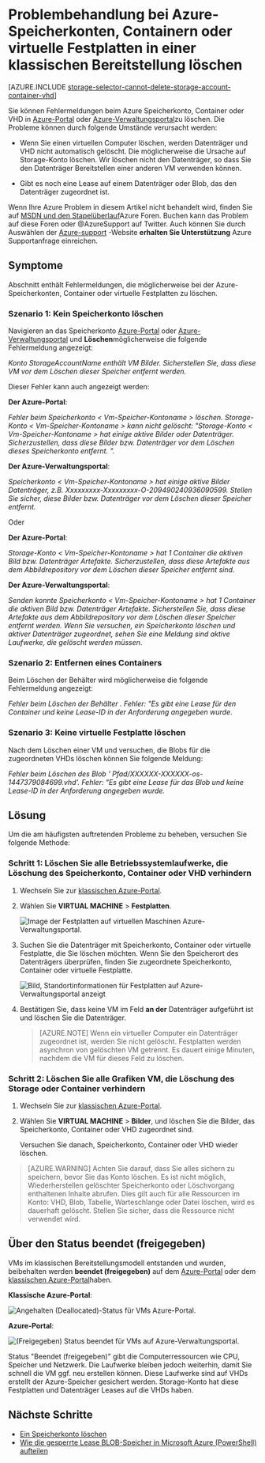 <properties
    pageTitle="Problembehandlung bei Azure-Speicherkonten, Containern oder virtuelle Festplatten in einer klassischen Bereitstellung löschen | Microsoft Azure"
    description="Problembehandlung bei Azure-Speicherkonten, Containern oder virtuelle Festplatten in einer klassischen Bereitstellung löschen"
    services="storage"
    documentationCenter=""
    authors="genlin"
    manager="felixwu"
    editor="tysonn"
    tags="storage"/>

<tags
    ms.service="storage"
    ms.workload="na"
    ms.tgt_pltfrm="na"
    ms.devlang="na"
    ms.topic="article"
    ms.date="10/18/2016"
    ms.author="genli"/>

# <a name="troubleshoot-deleting-azure-storage-accounts-containers-or-vhds-in-a-classic-deployment"></a>Problembehandlung bei Azure-Speicherkonten, Containern oder virtuelle Festplatten in einer klassischen Bereitstellung löschen

[AZURE.INCLUDE [storage-selector-cannot-delete-storage-account-container-vhd](../../includes/storage-selector-cannot-delete-storage-account-container-vhd.md)]

Sie können Fehlermeldungen beim Azure Speicherkonto, Container oder VHD in [Azure-Portal](https://portal.azure.com/) oder [Azure-Verwaltungsportal](https://manage.windowsazure.com/)zu löschen. Die Probleme können durch folgende Umstände verursacht werden:

-   Wenn Sie einen virtuellen Computer löschen, werden Datenträger und VHD nicht automatisch gelöscht. Die möglicherweise die Ursache auf Storage-Konto löschen. Wir löschen nicht den Datenträger, so dass Sie den Datenträger Bereitstellen einer anderen VM verwenden können.

-   Gibt es noch eine Lease auf einem Datenträger oder Blob, das den Datenträger zugeordnet ist.

Wenn Ihre Azure Problem in diesem Artikel nicht behandelt wird, finden Sie auf [MSDN und den Stapelüberlauf](https://azure.microsoft.com/support/forums/)Azure Foren. Buchen kann das Problem auf diese Foren oder @AzureSupport auf Twitter. Auch können Sie durch Auswählen der [Azure-support](https://azure.microsoft.com/support/options/) -Website **erhalten Sie Unterstützung** Azure Supportanfrage einreichen.

## <a name="symptoms"></a>Symptome

Abschnitt enthält Fehlermeldungen, die möglicherweise bei der Azure-Speicherkonten, Container oder virtuelle Festplatten zu löschen.

### <a name="scenario-1-unable-to-delete-a-storage-account"></a>Szenario 1: Kein Speicherkonto löschen

Navigieren an das Speicherkonto [Azure-Portal](https://portal.azure.com/) oder [Azure-Verwaltungsportal](https://manage.windowsazure.com/) und **Löschen**möglicherweise die folgende Fehlermeldung angezeigt:

*Konto StorageAccountName enthält VM Bilder. Sicherstellen Sie, dass diese VM vor dem Löschen dieser Speicher entfernt werden.*

Dieser Fehler kann auch angezeigt werden:

**Der Azure-Portal**:

*Fehler beim Speicherkonto < Vm-Speicher-Kontoname > löschen. Storage-Konto < Vm-Speicher-Kontoname > kann nicht gelöscht: "Storage-Konto < Vm-Speicher-Kontoname > hat einige aktive Bilder oder Datenträger. Sicherzustellen, dass diese Bilder bzw. Datenträger vor dem Löschen dieses Speicherkonto entfernt. ".*

**Der Azure-Verwaltungsportal**:

*Speicherkonto < Vm-Speicher-Kontoname > hat einige aktive Bilder Datenträger, z.B. Xxxxxxxxx-Xxxxxxxxx-O-209490240936090599. Stellen Sie sicher, diese Bilder bzw. Datenträger vor dem Löschen dieser Speicher entfernt.*

Oder

**Der Azure-Portal**:

*Storage-Konto < Vm-Speicher-Kontoname > hat 1 Container die aktiven Bild bzw. Datenträger Artefakte. Sicherzustellen, dass diese Artefakte aus dem Abbildrepository vor dem Löschen dieser Speicher entfernt sind*.

**Der Azure-Verwaltungsportal**:

*Senden konnte Speicherkonto < Vm-Speicher-Kontoname > hat 1 Container die aktiven Bild bzw. Datenträger Artefakte. Sicherstellen Sie, dass diese Artefakte aus dem Abbildrepository vor dem Löschen dieser Speicher entfernt werden. Wenn Sie versuchen, ein Speicherkonto löschen und aktiver Datenträger zugeordnet, sehen Sie eine Meldung sind aktive Laufwerke, die gelöscht werden müssen*.

### <a name="scenario-2-unable-to-delete-a-container"></a>Szenario 2: Entfernen eines Containers

Beim Löschen der Behälter wird möglicherweise die folgende Fehlermeldung angezeigt:

*Fehler beim Löschen der Behälter <container name>. Fehler: "Es gibt eine Lease für den Container und keine Lease-ID in der Anforderung angegeben wurde*.

### <a name="scenario-3-unable-to-delete-a-vhd"></a>Szenario 3: Keine virtuelle Festplatte löschen

Nach dem Löschen einer VM und versuchen, die Blobs für die zugeordneten VHDs löschen können Sie folgende Meldung:

*Fehler beim Löschen des Blob ' Pfad/XXXXXX-XXXXXX-os-1447379084699.vhd'. Fehler: "Es gibt eine Lease für das Blob und keine Lease-ID in der Anforderung angegeben wurde.*

## <a name="solution"></a>Lösung
Um die am häufigsten auftretenden Probleme zu beheben, versuchen Sie folgende Methode:

### <a name="step-1-delete-any-os-disks-that-are-preventing-deletion-of-the-storage-account-container-or-vhd"></a>Schritt 1: Löschen Sie alle Betriebssystemlaufwerke, die Löschung des Speicherkonto, Container oder VHD verhindern

1. Wechseln Sie zur [klassischen Azure-Portal](https://manage.windowsazure.com/).
2. Wählen Sie **VIRTUAL MACHINE** > **Festplatten**.

    ![Image der Festplatten auf virtuellen Maschinen Azure-Verwaltungsportal.](./media/storage-cannot-delete-storage-account-container-vhd/VMUI.png)

3. Suchen Sie die Datenträger mit Speicherkonto, Container oder virtuelle Festplatte, die Sie löschen möchten. Wenn Sie den Speicherort des Datenträgers überprüfen, finden Sie zugeordnete Speicherkonto, Container oder virtuelle Festplatte.

    ![Bild, Standortinformationen für Festplatten auf Azure-Verwaltungsportal anzeigt](./media/storage-cannot-delete-storage-account-container-vhd/DiskLocation.png)

4. Bestätigen Sie, dass keine VM im Feld **an der** Datenträger aufgeführt ist und löschen Sie die Datenträger.

    > [AZURE.NOTE] Wenn ein virtueller Computer ein Datenträger zugeordnet ist, werden Sie nicht gelöscht. Festplatten werden asynchron von gelöschten VM getrennt. Es dauert einige Minuten, nachdem die VM für dieses Feld zu löschen.

### <a name="step-2-delete-any-vm-images-that-are-preventing-deletion-of-the-storage-account-or-container"></a>Schritt 2: Löschen Sie alle Grafiken VM, die Löschung des Storage oder Container verhindern

1. Wechseln Sie zur [klassischen Azure-Portal](https://manage.windowsazure.com/).
2. Wählen Sie **VIRTUAL MACHINE** > **Bilder**, und löschen Sie die Bilder, das Speicherkonto, Container oder VHD zugeordnet sind.

    Versuchen Sie danach, Speicherkonto, Container oder VHD wieder löschen.

> [AZURE.WARNING] Achten Sie darauf, dass Sie alles sichern zu speichern, bevor Sie das Konto löschen. Es ist nicht möglich, Wiederherstellen gelöschter Speicherkonto oder Löschvorgang enthaltenen Inhalte abrufen. Dies gilt auch für alle Ressourcen im Konto: VHD, Blob, Tabelle, Warteschlange oder Datei löschen, wird es dauerhaft gelöscht. Stellen Sie sicher, dass die Ressource nicht verwendet wird.

## <a name="about-the-stopped-deallocated-status"></a>Über den Status beendet (freigegeben)

VMs im klassischen Bereitstellungsmodell entstanden und wurden, beibehalten werden **beendet (freigegeben)** auf dem [Azure-Portal](https://portal.azure.com/) oder dem [klassischen Azure-Portal](https://manage.windowsazure.com/)haben.

**Klassische Azure-Portal**:

![Angehalten (Deallocated)-Status für VMs Azure-Portal.](./media/storage-cannot-delete-storage-account-container-vhd/moreinfo2.png)


**Azure-Portal**:

![(Freigegeben) Status beendet für VMs auf Azure-Verwaltungsportal.](./media/storage-cannot-delete-storage-account-container-vhd/moreinfo1.png)

Status "Beendet (freigegeben)" gibt die Computerressourcen wie CPU, Speicher und Netzwerk. Die Laufwerke bleiben jedoch weiterhin, damit Sie schnell die VM ggf. neu erstellen können. Diese Laufwerke sind auf VHDs erstellt der Azure-Speicher gesichert werden. Storage-Konto hat diese Festplatten und Datenträger Leases auf die VHDs haben.

## <a name="next-steps"></a>Nächste Schritte

- [Ein Speicherkonto löschen](storage-create-storage-account.md#delete-a-storage-account)
- [Wie die gesperrte Lease BLOB-Speicher in Microsoft Azure (PowerShell) aufteilen](https://gallery.technet.microsoft.com/scriptcenter/How-to-break-the-locked-c2cd6492)
